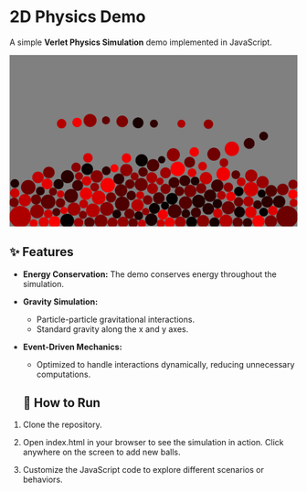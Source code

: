 # 2D Physics Demo

A simple **Verlet Physics Simulation** demo implemented in JavaScript.

![Physics Demo Screenshot](Screenshot.png)

## ✨ Features
- **Energy Conservation:** The demo conserves energy throughout the simulation.
- **Gravity Simulation:**
  - Particle-particle gravitational interactions.
  - Standard gravity along the x and y axes.
- **Event-Driven Mechanics:** 
  - Optimized to handle interactions dynamically, reducing unnecessary computations.

  ## 🚀 How to Run
1. Clone the repository.

2. Open index.html in your browser to see the simulation in action. Click anywhere on the screen to add new balls.

3. Customize the JavaScript code to explore different scenarios or behaviors.